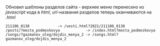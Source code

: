 Обновил шаблоны разделов сайта - верхнее меню перенесено из *javascript* кода в *html*,
*url*-названия разделов теперь оканчиваются на *.html* 

    211106_0138             -> /vesti.html?2021/211106_0138
    /posts/?mesta_podmoskovya            -> /index.html?mesta_podmoskovya
    /songs/?gazmanov_oleg/dojdis_menya_2 -> /songs.html?gazmanov_oleg/dojdis_menya_2